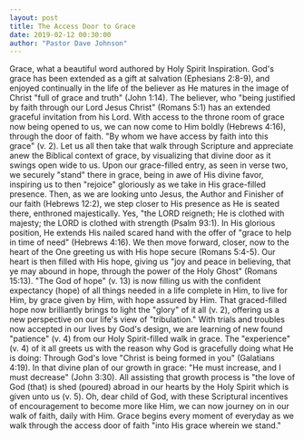 ```yaml
---
layout: post
title: The Access Door to Grace
date: 2019-02-12 00:30:00
author: "Pastor Dave Johnson"
---
```


Grace, what a beautiful word authored by Holy Spirit Inspiration. God's grace has been extended as a gift at salvation (Ephesians 2:8-9), and enjoyed continually in the life of the believer as He matures in the image of Christ "full of grace and truth" (John 1:14).  The believer, who "being justified by faith through our Lord Jesus Christ" (Romans 5:1) has an extended graceful invitation from his Lord.  With access to the throne room of grace now being opened to us, we can now come to Him boldly (Hebrews 4:16), through the door of faith.  "By whom we have access by faith into this grace" (v. 2).  Let us all then take that walk through Scripture and appreciate anew the Biblical context of grace, by visualizing that divine door as it swings open wide to us.  Upon our grace-filled entry, as seen in verse two, we securely "stand" there in grace, being in awe of His divine favor, inspiring us to then "rejoice" gloriously as we take in His grace-filled presence.  Then, as we are looking unto Jesus, the Author and Finisher of our faith (Hebrews 12:2), we step closer to His presence as He is seated there, enthroned majestically.  Yes, "the LORD reigneth; He is clothed with majesty; the LORD is clothed with strength (Psalm 93:1).  In His glorious position, He extends His nailed scared hand with the offer of "grace to help in time of need" (Hebrews 4:16).  We then move forward, closer, now to the heart of the One greeting us with His hope secure (Romans 5:4-5).  Our heart is then filled with His hope, giving us "joy and peace in believing, that ye may abound in hope, through the power of the Holy Ghost" (Romans 15:13).  "The God of hope" (v. 13) is now filling us with the confident expectancy (hope) of all things needed in a life complete in Him, to live for Him, by grace given by Him, with hope assured by Him.  That graced-filled hope now brilliantly brings to light the "glory" of it all (v. 2), offering us a new perspective on our life's view of "tribulation."   With trials and troubles now accepted in our lives by God's design, we are learning of new found "patience" (v. 4) from our Holy Spirit-filled walk in grace.  The "experience" (v. 4) of it all greets us with the reason why God is gracefully doing what He is doing:  Through God's love "Christ is being formed in you" (Galatians 4:19).  In that divine plan of our growth in grace: "He must increase, and I must decrease" (John 3:30).  All assisting that growth process is "the love of God (that) is shed (poured) abroad in our hearts by the Holy Spirit which is given unto us (v. 5).  Oh, dear child of God, with these Scriptural incentives of encouragement to become more like Him, we can now journey on in our walk of faith, daily with Him.  Grace begins every moment of everyday as we walk through the access door of faith "into His grace wherein we stand."  